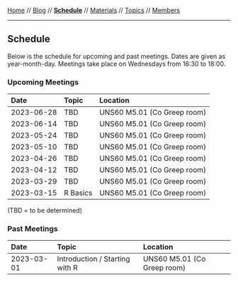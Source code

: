 [Home](README.md) // [Blog](blog.md) // **[Schedule](schedule.md)** // [Materials](/materials/materials.md) // [Topics](topics.md) // [Members](members.md)

---

## Schedule

Below is the schedule for upcoming and past meetings. Dates are given as year-month-day. Meetings take place on Wednesdays from 16:30 to 18:00.

### Upcoming Meetings

Date | Topic | Location
:--- | :---- | :-------
2023-06-28 | TBD | UNS60 M5.01 (Co Greep room)
2023-06-14 | TBD | UNS60 M5.01 (Co Greep room)
2023-05-24 | TBD | UNS60 M5.01 (Co Greep room)
2023-05-10 | TBD | UNS60 M5.01 (Co Greep room)
2023-04-26 | TBD | UNS60 M5.01 (Co Greep room)
2023-04-12 | TBD | UNS60 M5.01 (Co Greep room)
2023-03-29 | TBD | UNS60 M5.01 (Co Greep room)
2023-03-15 | R Basics | UNS60 M5.01 (Co Greep room)

(TBD = to be determined)

### Past Meetings

Date | Topic | Location
:--- | :---- | :-------
2023-03-01 | Introduction / Starting with R | UNS60 M5.01 (Co Greep room)
